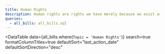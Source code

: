 ```yaml
---
title: Human Rights
description: Human rights are rights we have merely because we exist as human beings. They are inherent to all people, regardless of nationality, sex, national or ethnic origin, color, religion, language, or any other status. The Universal Declaration of Human Rights, which the United Nations General Assembly adopted in 1948, establishes a modern framework for linking public policy and law to the theological and moral tenets shared across the world’s faith traditions. 
queries:
  - all_bills: all_bills.sql
---
```


<DataTable 
  data={all_bills.where(`Topic = 'Human Rights'`)} 
  search=true
  formatColumnTitles=true
  defaultSort="last_action_date"
  defaultSortDirection="desc"
>
  <Column id=url contentType=link linkLabel=bill_number title="Bill Number" openInNewTab=true/>
  <Column id=chamber title="Chamber" />
  <Column id=Position title="Position" />
  <Column id=Topic title="Topic" />
  <Column id=status_field title="Status" />
  <Column id=last_action_date title="Last Updated" />
  <Column id=last_action title="Last Action" />
</DataTable>
